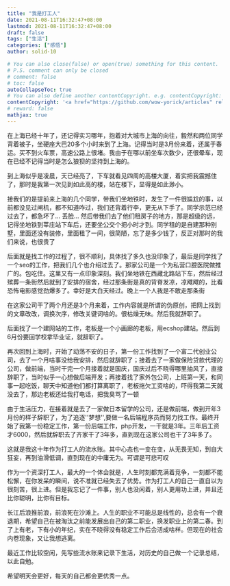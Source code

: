 ```yaml
---
title: "我是打工人"
date: 2021-08-11T16:32:47+08:00
lastmod: 2021-08-11T16:32:47+08:00
draft: false
tags: ["生活"]
categories: ["感悟"]
author: solid-10

# You can also close(false) or open(true) something for this content.
# P.S. comment can only be closed
# comment: false
# toc: false
autoCollapseToc: true
# You can also define another contentCopyright. e.g. contentCopyright: "This is another copyright."
contentCopyright: '<a href="https://github.com/wow-yorick/articles" rel="noopener" target="_blank">查看源</a>'
# reward: false
mathjax: true
---
```


在上海已经十年了，还记得实习哪年，抱着对大城市上海的向往，毅然和两位同学背着被子，坐硬座大巴20多个小时来到了上海。记得当时是3月份来着，还属于春运。买不到火车票，高速公路上很堵。我由于在哪以前坐车次数少，还很晕车，现在已经不记得当时是怎么狼狈的坚持到上海的。

到上海似乎是凌晨，天已经亮了，下车就看见四周的高楼大厦，着实把我震撼住了，那时是我第一次见到如此高的楼，站在楼下，显得是如此渺小。

接我们的是提前来上海的几个同学，带我们坐地铁时，发生了一件很尴尬的事，以前都没见过闸机，都不知道咋过，我们还背着行李，更无从下手了。同学示范已经过去了，都急坏了... 丢脸... 然后带我们去了他们租房子的地方，那是超级的远，记得坐地铁到莘庄站下车后，还要坐公交个把小时才到。同学租的是自建那种别墅，里面还没有装修，里面租了一间，很简陋，忘了是多少钱了，反正对那时的我们来说，也很贵了

后面就是找工作的过程了，很不顺利，具体找了多久也没印象了，最后是同学找了一个seo的工作，把我们几个也介绍过去了。那家公司是一个为私营口腔医院做推广的。包吃住。这里又有一点印象深刻。我们坐地铁在西藏北路站下车，然后经过殡葬一条街然后就到了安排的宿舍，经过那条街是真的背脊发凉，凉飕飕的，比看恐怖电影感觉劲爆多了。幸好是大白天经过。晚上一个人我是不敢走那条街

在这家公司干了两个月还是3个月来着，工作内容就是所谓的伪原创，把网上找到的文章改改，调换次序，修改关键词啥的。很枯燥无味。然后我就辞职了。

后面找了一个建网站的工作，老板是一个小画廊的老板，用ecshop建站。然后到6月份要回学校拿毕业证，就辞职了。

再次回到上海时，开始了动荡不安的日子，第一份工作找到了一个富二代创业公司，去了一个月啥事没给我安排，然后就辞职了；接着去了一家做保险贷款代理的公司，做前端，当时干完一个月接着就是国庆，国庆过后不晓得哪里抽风了，直接辞职了，当时似乎一心想做后端开发；再接着找了家外包公司，上班第一天，和同事一起吃饭，聊天中知道他们都打算离职了，老板拖欠工资啥的，吓得我第二天就没去了，那边老板还给我打电话，把我臭骂了一顿

由于生活压力，在接着就是去了一家做日本留学的公司，还是做前端，做到开年3月份的样子辞职了，为了追逐''梦想'',要做一名后端程序员而努力找工作。最终开始了我第一份稳定工作，第一份后端工作，php开发，一干就是3年。三年后工资才6000，然后就辞职去了齐家干了3年多，直到现在这家公司也干了3年多了。

这就是我这十年作为打工人的流水账。其中心态也一变在变，从无畏无知，到自大狂妄，再到油滑低调，直到现在的中庸无为。可谓是可悲可叹

作为一个资深打工人，最大的一个体会就是，人生时刻都充满着竞争，一刻都不能松懈，在你发呆的瞬间，说不准就已经失去了优势。作为打工人的自己一直自以为很刻苦，很上进。但是我忘记了一件事，别人也没闲着，别人更用功上进，并且还比你聪明，比你有目标。

长江后浪推前浪，前浪死在沙滩上。人生的职业不可能总是线性的，总会有一个衰退期，希望自己在被淘汰之前能发展出自己的第二职业，换发职业上的第二春。到了上有老，下有小的年纪，实在不晓得没有稳定工作后会活成啥样。但现在的社会内卷现象，又让我想逃离。

最近工作比较空闲，先写些流水账来记录下生活，对历史的自己做一个记录总结，以此自勉。

希望明天会更好，每天的自己都会更优秀一点。

